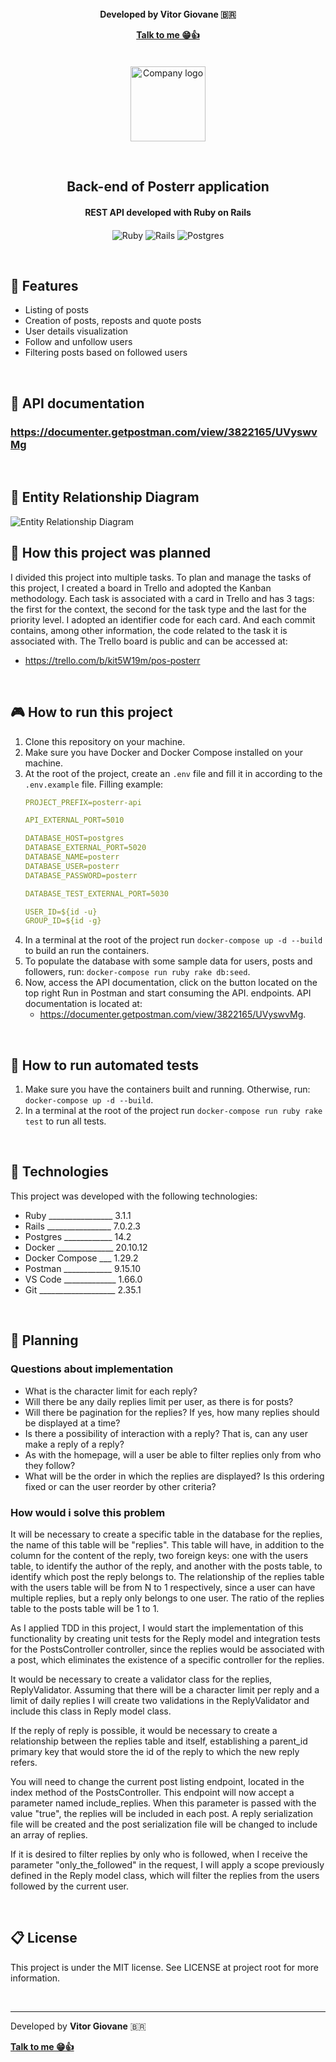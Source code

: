<h4 align="center" style="margin-top: 25px">
  Developed by <b>Vitor Giovane</b> <span>&#x1f1e7;&#x1f1f7;</span>

**[Talk to me 😁👍](https://www.linkedin.com/in/vitorgiovane)** 
</h2>
<p align="center">
  <br>
  <img height="120px" alt="Company logo" src="https://res.cloudinary.com/vitorgiovane/image/upload/v1648955956/posterr/posterr_ctr2gx.png" />
</p>
<br>
<h2 align="center">
  Back-end of Posterr application
</h2>
<h4 align="center" style="margin-bottom: 20px">REST API developed with Ruby on Rails</h4>

<p align="center">
  <img alt="Ruby" src="https://img.shields.io/badge/Ruby-CC342D?style=for-the-badge&logo=ruby&logoColor=white">
  <img alt="Rails" src="https://img.shields.io/badge/Ruby_on_Rails-CC0000?style=for-the-badge&logo=ruby-on-rails&logoColor=white">
  <img alt="Postgres" src="https://img.shields.io/badge/PostgreSQL-316192?style=for-the-badge&logo=postgresql&logoColor=white">
</p>

<br>

## 💎 Features
- Listing of posts
- Creation of posts, reposts and quote posts
- User details visualization
- Follow and unfollow users
- Filtering posts based on followed users

<br>

## 📑 API documentation
### https://documenter.getpostman.com/view/3822165/UVyswvMg

<br>

## 🔳 Entity Relationship Diagram
<img alt="Entity Relationship Diagram" src="https://res.cloudinary.com/vitorgiovane/image/upload/v1648957562/posterr/posterr_erd_diagram_bpp0qy.jpg"> 

<br>

## 📝 How this project was planned
I divided this project into multiple tasks.
To plan and manage the tasks of this project, I created a board in Trello and adopted the Kanban methodology. Each task is associated with a card in Trello and has 3 tags: the first for the context, the second for the task type and the last for the priority level. I adopted an identifier code for each card. And each commit contains, among other information, the code related to the task it is associated with. The Trello board is public and can be accessed at:
- https://trello.com/b/kit5W19m/pos-posterr

<br>

## 🎮 How to run this project
1. Clone this repository on your machine.
2. Make sure you have Docker and Docker Compose installed on your machine.
3. At the root of the project, create an `.env` file and fill it in according to the `.env.example` file. Filling example:
   ```yml
   PROJECT_PREFIX=posterr-api

   API_EXTERNAL_PORT=5010

   DATABASE_HOST=postgres
   DATABASE_EXTERNAL_PORT=5020
   DATABASE_NAME=posterr
   DATABASE_USER=posterr
   DATABASE_PASSWORD=posterr

   DATABASE_TEST_EXTERNAL_PORT=5030

   USER_ID=${id -u}
   GROUP_ID=${id -g}
   ```
4. In a terminal at the root of the project run `docker-compose up -d --build` to build an run the containers.
5. To populate the database with some sample data for users, posts and followers, run: `docker-compose run ruby rake db:seed`.
6. Now, access the API documentation, click on the button located on the top right Run in Postman and start consuming the API. endpoints. API documentation is located at:
   - https://documenter.getpostman.com/view/3822165/UVyswvMg.

<br>

## 🧪 How to run automated tests
1. Make sure you have the containers built and running. Otherwise, run: `docker-compose up -d --build`.
2. In a terminal at the root of the project run `docker-compose run ruby rake test` to run all tests.

<br>

## 🚀 Technologies
This project was developed with the following technologies:

- Ruby ________________ 3.1.1
- Rails ________________ 7.0.2.3
- Postgres ____________ 14.2
- Docker ______________ 20.10.12
- Docker Compose ___ 1.29.2
- Postman ____________ 9.15.10
- VS Code _____________ 1.66.0
- Git ___________________ 2.35.1

<br>

## 🔷 Planning

### Questions about implementation
- What is the character limit for each reply?
- Will there be any daily replies limit per user, as there is for posts?
- Will there be pagination for the replies? If yes, how many replies should be displayed at a time?
- Is there a possibility of interaction with a reply? That is, can any user make a reply of a reply?
- As with the homepage, will a user be able to filter replies only from who they follow?
- What will be the order in which the replies are displayed? Is this ordering fixed or can the user reorder by other criteria?
### How would i solve this problem

It will be necessary to create a specific table in the database for the replies, the name of this table will be "replies". This table will have, in addition to the column for the content of the reply, two foreign keys: one with the users table, to identify the author of the reply, and another with the posts table, to identify which post the reply belongs to. The relationship of the replies table with the users table will be from N to 1 respectively, since a user can have multiple replies, but a reply only belongs to one user. The ratio of the replies table to the posts table will be 1 to 1.

As I applied TDD in this project, I would start the implementation of this functionality by creating unit tests for the Reply model and integration tests for the PostsController controller, since the replies would be associated with a post, which eliminates the existence of a specific controller for the replies.

It would be necessary to create a validator class for the replies, ReplyValidator. Assuming that there will be a character limit per reply and a limit of daily replies I will create two validations in the ReplyValidator and include this class in Reply model class.

If the reply of reply is possible, it would be necessary to create a relationship between the replies table and itself, establishing a parent_id primary key that would store the id of the reply to which the new reply refers.

You will need to change the current post listing endpoint, located in the index method of the PostsController. This endpoint will now accept a parameter named include_replies. When this parameter is passed with the value "true", the replies will be included in each post. A reply serialization file will be created and the post serialization file will be changed to include an array of replies.

If it is desired to filter replies by only who is followed, when I receive the parameter "only_the_followed" in the request, I will apply a scope previously defined in the Reply model class, which will filter the replies from the users followed by the current user.

<br>

## 📋 License
This project is under the MIT license. See LICENSE at project root for more information.

<br>

---
Developed by **Vitor Giovane** <span>&#x1f1e7;&#x1f1f7;</span>

**[Talk to me 😁👍](https://www.linkedin.com/in/vitorgiovane)** 
